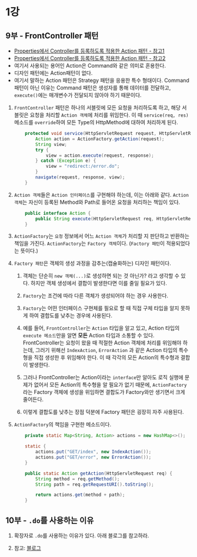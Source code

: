 # 1강

## 9부 - FrontController 패턴

* [Properties에서 Controller를 등록하도록 적용한 Action 패턴 - 참고1](http://treasurebear.tistory.com/15)
* [Properties에서 Controller를 등록하도록 적용한 Action 패턴 - 참고2](https://github.com/madvirus/jsp23/tree/master/webapps/chap18/WEB-INF/src/mvc)
* 여기서 사용되는 용어인 Action은 Command와 같은 의미로 혼용한다.
* 디자인 패턴에는 Action패턴이 없다.
* 여기서 말하는 Action 패턴은 Strategy 패턴을 응용한 특수 형태이다. Command 패턴이 아닌 이유는 Command 패턴은 생성자를 통해 데이터를 전달하고, `execute()`에는 매개변수가 전달되지 않아야 하기 때문이다.

1. `FrontController` 패턴은 하나의 서블릿에 모든 요청을 처리하도록 하고, 해당 서블릿은 요청을 처리할 `Action 객체`에 처리를 위임한다. 이 때 `service(req, res)` 메소드를 `override`하여 모든 Type의 HttpMethod에 대하여 처리하게 된다.
    ```java
        protected void service(HttpServletRequest request, HttpServletResponse response) throws ServletException, IOException {
            Action action = ActionFactory.getAction(request);
            String view;
            try {
                view = action.execute(request, response);
            } catch (Exception e) {
                view = "redirect:/error.do";
            }
            navigate(request, response, view);
        }
    ```

2. `Action 객체`들은 `Action 인터페이스`를 구현해야 하는데, 이는 아래와 같다. `Action 객체`는 자신이 등록된 Method와 Path로 들어온 요청을 처리하는 책임이 있다.
    ```java
        public interface Action {
            public String execute(HttpServletRequest req, HttpServletResponse res) throws Exception;
        }
    ```

3. `ActionFactory`는 `요청` 정보에서 어느 `Action 객체`가 처리할 지 판단하고 반환하는 책임을 가진다. `ActionFactory`는 `Factory 객체`이다. (`Factory 패턴`이 적용되었다는 뜻이다.)

4. `Factory 패턴`은 객체의 생성 과정을 감추는(캡슐화하는) 디자인 패턴이다.
    1. 객체는 단순히 `new 객체(...)`로 생성하면 되는 것 아닌가? 라고 생각할 수 있다. 하지만 객체 생성에서 결합이 발생한다면 이를 줄일 필요가 있다.

    2. `Factory`는 조건에 따라 다른 객체가 생성되어야 하는 경우 사용한다.

    3. `Factory`는 어떤 인터페이스 구현체를 필요로 할 때 직접 구체 타입을 알지 못하게 하여 결합도를 낮추는 경우에 사용된다.

    4. 예를 들어, `FrontController`는 `Action` 타입을 알고 있고, Action 타입의 `execute 메소드`만을 알면 __모든__ Action 타입과 소통할 수 있다. FrontController는 요청이 왔을 때 적절한 Action 객체에 처리를 위임해야 하는데, 그러기 위해선 `IndexAction`, `ErrorAction` 과 같은 Action 타입의 특수형을 직접 생성한 후 위임해야 한다. 이 때 각각의 모든 Action의 특수형과 결합이 발생한다.

    5. 그러나 FrontController는 Action이라는 `interface`만 알아도 로직 실행에 문제가 없어서 모든 Action의 특수형을 알 필요가 없기 때문에, `ActionFactory`라는 Factory 객체에 생성을 위임하면 결합도가 Factory와만 생기면서 크게 줄어든다.

    6. 이렇게 결합도를 낮추는 장점 덕분에 Factory 패턴은 굉장히 자주 사용된다.

5. `ActionFactory`의 책임을 구현한 메소드이다.
    ```java
        private static Map<String, Action> actions = new HashMap<>();

        static {
            actions.put("GET/index", new IndexAction());
            actions.put("GET/error", new ErrorAction());
        }

        public static Action getAction(HttpServletRequest req) {
            String method = req.getMethod();
            String path = req.getRequestURI().toString();

            return actions.get(method + path);
        }
    ```

## 10부 - `.do`를 사용하는 이유

1. 확장자로 `.do`를 사용하는 이유가 있다. 아래 블로그를 참고하라.

2. 참고: [블로그](http://lng1982.tistory.com/97)

